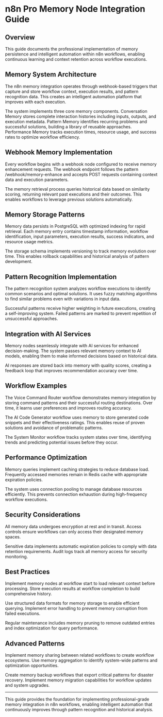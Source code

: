 # n8n Pro Memory Node Integration Guide

## Overview

This guide documents the professional implementation of memory persistence and intelligent automation within n8n workflows, enabling continuous learning and context retention across workflow executions.

## Memory System Architecture

The n8n memory integration operates through webhook-based triggers that capture and store workflow context, execution results, and pattern recognition data. This creates an intelligent automation platform that improves with each execution.

The system implements three core memory components. Conversation Memory stores complete interaction histories including inputs, outputs, and execution metadata. Pattern Memory identifies recurring problems and successful solutions, building a library of reusable approaches. Performance Memory tracks execution times, resource usage, and success rates to optimize workflow efficiency.

## Webhook Memory Implementation

Every workflow begins with a webhook node configured to receive memory enhancement requests. The webhook endpoint follows the pattern /webhook/memory-enhance and accepts POST requests containing context data and execution parameters.

The memory retrieval process queries historical data based on similarity scoring, returning relevant past executions and their outcomes. This enables workflows to leverage previous solutions automatically.

## Memory Storage Patterns

Memory data persists in PostgreSQL with optimized indexing for rapid retrieval. Each memory entry contains timestamp information, workflow identification, input parameters, execution results, success indicators, and resource usage metrics.

The storage schema implements versioning to track memory evolution over time. This enables rollback capabilities and historical analysis of pattern development.

## Pattern Recognition Implementation

The pattern recognition system analyzes workflow executions to identify common scenarios and optimal solutions. It uses fuzzy matching algorithms to find similar problems even with variations in input data.

Successful patterns receive higher weighting in future executions, creating a self-improving system. Failed patterns are marked to prevent repetition of unsuccessful approaches.

## Integration with AI Services

Memory nodes seamlessly integrate with AI services for enhanced decision-making. The system passes relevant memory context to AI models, enabling them to make informed decisions based on historical data.

AI responses are stored back into memory with quality scores, creating a feedback loop that improves recommendation accuracy over time.

## Workflow Examples

The Voice Command Router workflow demonstrates memory integration by storing command patterns and their successful routing destinations. Over time, it learns user preferences and improves routing accuracy.

The AI Code Generator workflow uses memory to store generated code snippets and their effectiveness ratings. This enables reuse of proven solutions and avoidance of problematic patterns.

The System Monitor workflow tracks system states over time, identifying trends and predicting potential issues before they occur.

## Performance Optimization

Memory queries implement caching strategies to reduce database load. Frequently accessed memories remain in Redis cache with appropriate expiration policies.

The system uses connection pooling to manage database resources efficiently. This prevents connection exhaustion during high-frequency workflow executions.

## Security Considerations

All memory data undergoes encryption at rest and in transit. Access controls ensure workflows can only access their designated memory spaces.

Sensitive data implements automatic expiration policies to comply with data retention requirements. Audit logs track all memory access for security monitoring.

## Best Practices

Implement memory nodes at workflow start to load relevant context before processing. Store execution results at workflow completion to build comprehensive history.

Use structured data formats for memory storage to enable efficient querying. Implement error handling to prevent memory corruption from failed executions.

Regular maintenance includes memory pruning to remove outdated entries and index optimization for query performance.

## Advanced Patterns

Implement memory sharing between related workflows to create workflow ecosystems. Use memory aggregation to identify system-wide patterns and optimization opportunities.

Create memory backup workflows that export critical patterns for disaster recovery. Implement memory migration capabilities for workflow updates and system upgrades.

---

This guide provides the foundation for implementing professional-grade memory integration in n8n workflows, enabling intelligent automation that continuously improves through pattern recognition and historical analysis.

